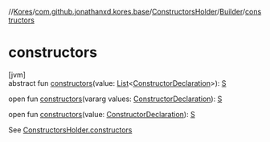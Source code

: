 //[Kores](../../../../index.md)/[com.github.jonathanxd.kores.base](../../index.md)/[ConstructorsHolder](../index.md)/[Builder](index.md)/[constructors](constructors.md)

# constructors

[jvm]\
abstract fun [constructors](constructors.md)(value: [List](https://kotlinlang.org/api/latest/jvm/stdlib/kotlin.collections/-list/index.html)<[ConstructorDeclaration](../../-constructor-declaration/index.md)>): [S](index.md)

open fun [constructors](constructors.md)(vararg values: [ConstructorDeclaration](../../-constructor-declaration/index.md)): [S](index.md)

open fun [constructors](constructors.md)(value: [ConstructorDeclaration](../../-constructor-declaration/index.md)): [S](index.md)

See [ConstructorsHolder.constructors](../constructors.md)

